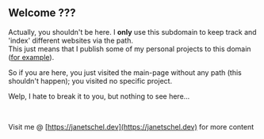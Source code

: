 ## Welcome ???

Actually, you shouldn't be here. I **only** use this subdomain to keep track and 'index' different websites via the path.  
This just means that I publish some of my personal projects to this domain ([for example](https://code.janetschel.dev/brainfuck-visualizer/)).

So if you are here, you just visited the main-page without any path (this shouldn't happen); you visited no specific project.

Welp, I hate to break it to you, but nothing to see here...

<br>

Visit me @ [https://janetschel.dev](https://janetschel.dev) for more content
